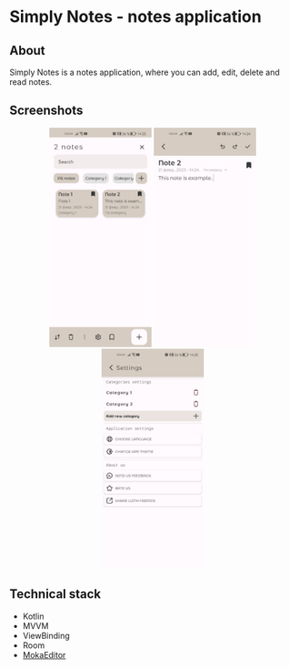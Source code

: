# Simply Notes - notes application

## About 

Simply Notes is a notes application, where you can add, edit, delete and read notes.

## Screenshots

<div align = "center">
    <img src="img/main.jpg" width="180" alt="Main screen">
    <img src="img/edit.jpg" width="180" alt="Log in screen">
    <img src="img/settings.jpg" width="180" alt="Catalog screen">
</div> 

## Technical stack 
- Kotlin
- MVVM
- ViewBinding
- Room
- [MokaEditor](https://github.com/junhanRyu/MokaEditor)
